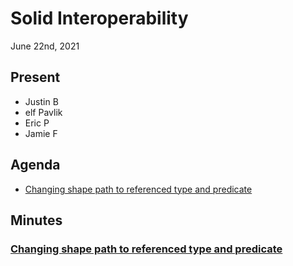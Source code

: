 # Solid Interoperability
June 22nd, 2021

## Present

- Justin B
- elf Pavlik
- Eric P
- Jamie F

## Agenda

- [Changing shape path to referenced type and predicate](https://github.com/solid/data-interoperability-panel/pull/130)

## Minutes

### [Changing shape path to referenced type and predicate](https://github.com/solid/data-interoperability-panel/pull/130)


